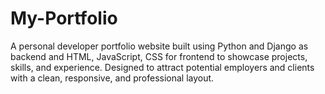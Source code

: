 # My-Portfolio
A personal developer portfolio website built using Python and Django as backend and HTML, JavaScript, CSS for frontend to showcase projects, skills, and experience. Designed to attract potential employers and clients with a clean, responsive, and professional layout.
